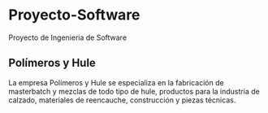 # Proyecto-Software

Proyecto de Ingenieria de Software

##  Polímeros y Hule

La empresa Polímeros y Hule se especializa en la fabricación de masterbatch y 
mezclas de todo tipo de hule, productos para la industria de calzado, 
materiales de reencauche, construcción y piezas técnicas.